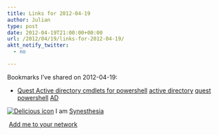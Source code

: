 ```yaml
---
title: Links for 2012-04-19
author: Julian
type: post
date: 2012-04-19T21:00:00+00:00
url: /2012/04/19/links-for-2012-04-19/
aktt_notify_twitter:
  - no

---
```

Bookmarks I&#8217;ve shared on 2012-04-19:

  * [Quest Active directory cmdlets for powershell][1] 
    [active directory][2] [quest][3] [powershell][4] [AD][5] </li> </ul> 
    
    <p class="deliciouslink">
      <a href="http://del.icio.us/synesthesia" title="See all my bookmarks on del.icio.us"><img src="https://www.synesthesia.co.uk/images/deliciousicon.jpg" alt="Delicious icon" /></a>&nbsp;I am <a href="http://del.icio.us/synesthesia" title="See all my bookmarks on del.icio.us">Synesthesia</a>
    </p>
    
    <p class="deliciouslink">
      <a href="http://del.icio.us/network?add=synesthesia" title="Add me to your del.icio.us network"><img src="https://www.synesthesia.co.uk/images/add.gif" alt="" /></a>&nbsp;<a href="http://del.icio.us/network?add=synesthesia" title="Add me to your del.icio.us network">Add me to your network</a>
    </p>

 [1]: http://ss64.com/ps/quest.html
 [2]: http://www.delicious.com/synesthesia/active+directory
 [3]: http://www.delicious.com/synesthesia/quest
 [4]: http://www.delicious.com/synesthesia/powershell
 [5]: http://www.delicious.com/synesthesia/AD